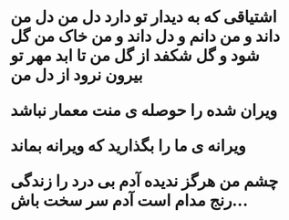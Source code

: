 <h1>
اشتیاقی که به دیدار تو دارد دل من
 دل من داند و من دانم و دل داند و من
 خاک من گل شود و گل شکفد از گل من
تا ابد مهر تو بیرون نرود از دل من


ویران شده را حوصله ی منت معمار نباشد

ویرانه ی ما را بگذارید که ویرانه بماند

چشم من هرگز ندیده آدم بی درد را
 زندگی رنج مدام است آدم سر سخت باش...
</h1>